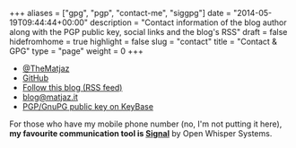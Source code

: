 +++
aliases      = ["gpg", "pgp", "contact-me", "siggpg"]
date         = "2014-05-19T09:44:44+00:00"
description  = "Contact information of the blog author along with the PGP public key, social links and the blog's RSS"
draft        = false
hidefromhome = true
highlight    = false
slug         = "contact"
title        = "Contact & GPG"
type         = "page"
weight       = 0
+++

- [@TheMatjaz](https://twitter.com/TheMatjaz)
- [GitHub](https://github.com/TheMatjaz)
- [Follow this blog (RSS feed)](/index.xml)
- [blog@matjaz.it](mailto:blog@matjaz.it)
- [PGP/GnuPG public key on KeyBase](https://keybase.io/TheMatjaz)

For those who have my mobile phone number (no, I'm not putting it here), **my
favourite communication tool is [Signal](https://whispersystems.org/)** by
Open Whisper Systems.
